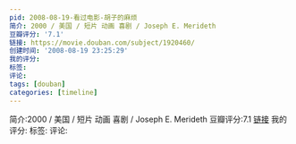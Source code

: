 ```yaml
---
pid: 2008-08-19-看过电影-胡子的麻烦
简介: 2000 / 美国 / 短片 动画 喜剧 / Joseph E. Merideth
豆瓣评分: '7.1'
链接: https://movie.douban.com/subject/1920460/
创建时间: '2008-08-19 23:25:29'
我的评分:
标签:
评论:
tags: [douban]
categories: [timeline]
---
```

简介:2000 / 美国 / 短片 动画 喜剧 / Joseph E. Merideth
豆瓣评分:7.1
[链接](https://movie.douban.com/subject/1920460/)
我的评分:
标签:
评论:
